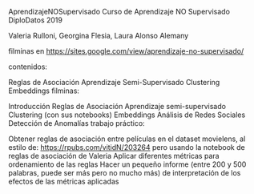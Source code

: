 
AprendizajeNOSupervisado
Curso de Aprendizaje NO Supervisado DiploDatos 2019

Valeria Rulloni, Georgina Flesia, Laura Alonso Alemany

filminas en https://sites.google.com/view/aprendizaje-no-supervisado/

contenidos:

Reglas de Asociación
Aprendizaje Semi-Supervisado
Clustering
Embeddings
filminas:

Introducción
Reglas de Asociación
Aprendizaje semi-supervisado
Clustering (con sus notebooks)
Embeddings
Análisis de Redes Sociales
Detección de Anomalías
trabajo práctico:

Obtener reglas de asociación entre películas en el dataset movielens, al estilo de: https://rpubs.com/vitidN/203264 pero usando la notebook de reglas de asociación de Valeria
Aplicar diferentes métricas para ordenamiento de las reglas
Hacer un pequeño informe (entre 200 y 500 palabras, puede ser más pero no mucho más) de interpretación de los efectos de las métricas aplicadas
